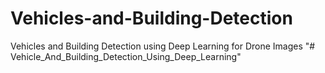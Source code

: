 # Vehicles-and-Building-Detection
Vehicles and Building Detection using Deep Learning for Drone Images
"# Vehicle_And_Building_Detection_Using_Deep_Learning" 

